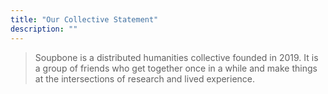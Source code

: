 ```yaml
---
title: "Our Collective Statement"
description: ""
---
```


> Soupbone is a distributed humanities collective founded in 2019. It is a group of friends who get together once in a while and make things at the intersections of research and lived experience.
